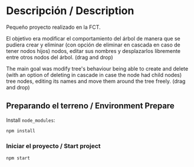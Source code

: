 # Descripción / Description

Pequeño proyecto realizado en la FCT. 

El objetivo era modificar el comportamiento del árbol de manera que se pudiera crear y eliminar (con opción de eliminar en cascada en caso de tener nodos hijos) nodos, editar sus nombres y desplazarlos libremente entre otros nodos del árbol. (drag and drop)

The main goal was modify tree's behaviour being able to create and delete (with an option of deleting in cascade in case the node had child nodes) tree nodes, editing its names and move them around the tree freely. (drag and drop)

## Preparando el terreno / Environment Prepare

Install `node_modules`:

```bash
npm install
```

### Iniciar el proyecto / Start project

```bash
npm start
```
